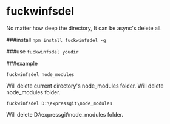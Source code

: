 # fuckwinfsdel
No matter how deep the directory, It can be async's delete all.

###install
`npm install fuckwinfsdel -g`

###use
`fuckwinfsdel youdir`

###example

```
fuckwinfsdel node_modules
```
Will delete current directory's node_modules folder.
Will delete node_modules folder.
```
fuckwinfsdel D:\expressgit\node_modules
```
Will delete D:\expressgit\node_modules folder.


